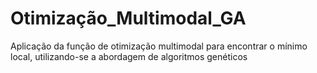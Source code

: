 # Otimização_Multimodal_GA
Aplicação da função de otimização multimodal para encontrar o mínimo local, utilizando-se a abordagem de algoritmos genéticos
